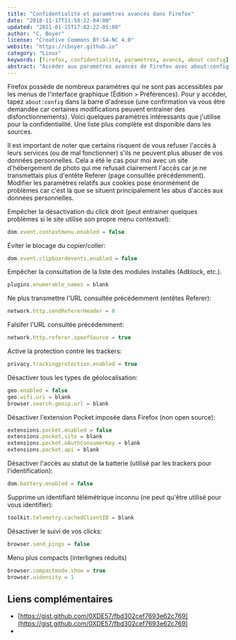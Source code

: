 ```yaml
---
title: "Confidentialité et paramètres avancés dans Firefox"
date: "2018-11-17T11:58:22-04:00"
updated: "2021-01-15T17:02:22-05:00"
author: "C. Boyer"
license: "Creative Commons BY-SA-NC 4.0"
website: "https://cboyer.github.io"
category: "Linux"
keywords: [firefox, confidentialité, paramètres, avancé, about config]
abstract: "Accéder aux paramètres avancés de Firefox avec about:config pour améliorer les paramètres de confidentialité et de performance."
---
```



Firefox possède de nombreux paramètres qui ne sont pas accessibles par les menus de l'interface graphique (Édition > Préférences).
Pour y accéder, tapez `about:config` dans la barre d'adresse (une confirmation va vous être demandée car certaines modifications peuvent entrainer des disfonctionnements).
Voici quelques paramètres intéressants que j'utilise pour la confidentialité. Une liste plus complète est disponible dans les sources.

Il est important de noter que certains risquent de vous refuser l'accès à leurs services (ou de mal fonctionner) s'ils ne peuvent plus abuser de vos données personnelles. Cela a été le cas pour moi avec un site d'hébergement de photo qui me refusait clairement l'accès car je ne transmettais plus d'entête Referer (page consultée précédemment). Modifier les paramètres relatifs aux cookies pose énormément de problèmes car c'est là que se situent principalement les abus d'accès aux données personnelles.

Empêcher la désactivation du click droit (peut entrainer quelques problèmes si le site utilise son propre menu contextuel):

```javascript
dom.event.contextmenu.enabled = false
```

Éviter le blocage du copier/coller:

```javascript
dom.event.clipboardevents.enabled = false
```

Empêcher la consultation de la liste des modules installés (Adblock, etc.).

```javascript
plugins.enumerable_names = blank
```

Ne plus transmettre l'URL consultée précédemment (entêtes Referer):

```javascript
network.http.sendRefererHeader = 0
```

Falsifer l'URL consultée précédemment:

```javascript
network.http.referer.spoofSource = true
```

Active la protection contre les trackers:

```javascript
privacy.trackingprotection.enabled = true
```

Désactiver tous les types de géolocalisation:

```javascript
geo.enabled = false
geo.wifi.uri = blank
browser.search.geoip.url = blank
```

Désactiver l'extension Pocket imposée dans Firefox (non open source):

```javascript
extensions.pocket.enabled = false
extensions.pocket.site = blank
extensions.pocket.oAuthConsumerKey = blank
extensions.pocket.api = blank
```

Désactiver l'accès au statut de la batterie (utilisé par les trackers pour l'identification):

```javascript
dom.battery.enabled = false
```

Supprime un identifiant télémétrique inconnu (ne peut qu'être utilisé pour vous identifier):

```javascript
toolkit.telemetry.cachedClientID = blank
```

Désactiver le suivi de vos clicks:

```javascript
browser.send_pings = false
```

Menu plus compacts (interlignes réduits)
```javascript
browser.compactmode.show = true
browser.uidensity = 1
```


## Liens complémentaires

 - [https://gist.github.com/0XDE57/fbd302cef7693e62c769](https://gist.github.com/0XDE57/fbd302cef7693e62c769)
 - 
